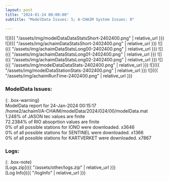 ```yaml
---
layout: post
title: "2024-01-24 00:00:00"
subtitle: "ModelData Issues: 5; A-CHAIM System Issues: 0"

---
```


![]({{ "/assets/img/modelDataDataStatsShort-2402400.png" | relative_url }})
![]({{ "/assets/img/achaimDataStatsShort-2402400.png" | relative_url }})
![]({{ "/assets/img/achaimDataStatsLong00-2402400.png" | relative_url }})
![]({{ "/assets/img/achaimDataStatsLong01-2402400.png" | relative_url }})
![]({{ "/assets/img/achaimDataStatsLong02-2402400.png" | relative_url }})
![]({{ "/assets/img/modelDataDataStats-2402400.png" | relative_url }})
![]({{ "/assets/img/modelDataStationStats-2402400.png" | relative_url }})
![]({{ "/assets/img/achaimRunTime-2402400.png" | relative_url }})


### ModelData Issues:  
  
{: .box-warning}  
 ModelData report for 24-Jan-2024 00:15:17   
 /home2/achaim1/A-CHAIM/modelData/2024/024/00/modelData.mat   
 1.248% of JASON tec values are finite   
 72.2384% of RIO absoprtion values are finite   
 0% of all possible stations for IONO were downloaded. x3646   
 0% of all possible stations for SENTINEL were downloaded. x1366   
 0% of all possible stations for KARTVERKET were downloaded. x7867   
  


### Logs:  
  
{: .box-note}  
[Logs.zip]({{ "/assets/other/logs.zip" | relative_url }})  
[Log Info]({{ "/logInfo" | relative_url }})  
